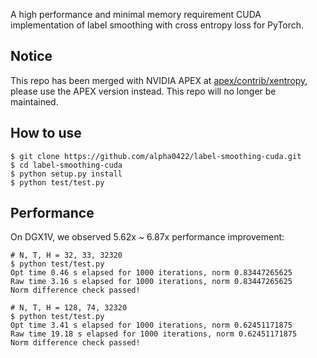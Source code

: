 A high performance and minimal memory requirement CUDA implementation of label smoothing with cross entropy loss for PyTorch.

Notice
------

This repo has been merged with NVIDIA APEX at [apex/contrib/xentropy](https://github.com/NVIDIA/apex/tree/master/apex/contrib/xentropy), please use the APEX version instead. This repo will no longer be maintained.

How to use
----------

```console
$ git clone https://github.com/alpha0422/label-smoothing-cuda.git
$ cd label-smoothing-cuda
$ python setup.py install
$ python test/test.py
```

Performance
-----------

On DGX1V, we observed 5.62x ~ 6.87x performance improvement:

```console
# N, T, H = 32, 33, 32320
$ python test/test.py
Opt time 0.46 s elapsed for 1000 iterations, norm 0.83447265625
Raw time 3.16 s elapsed for 1000 iterations, norm 0.83447265625
Norm difference check passed!

# N, T, H = 128, 74, 32320
$ python test/test.py
Opt time 3.41 s elapsed for 1000 iterations, norm 0.62451171875 
Raw time 19.18 s elapsed for 1000 iterations, norm 0.62451171875
Norm difference check passed!
```

